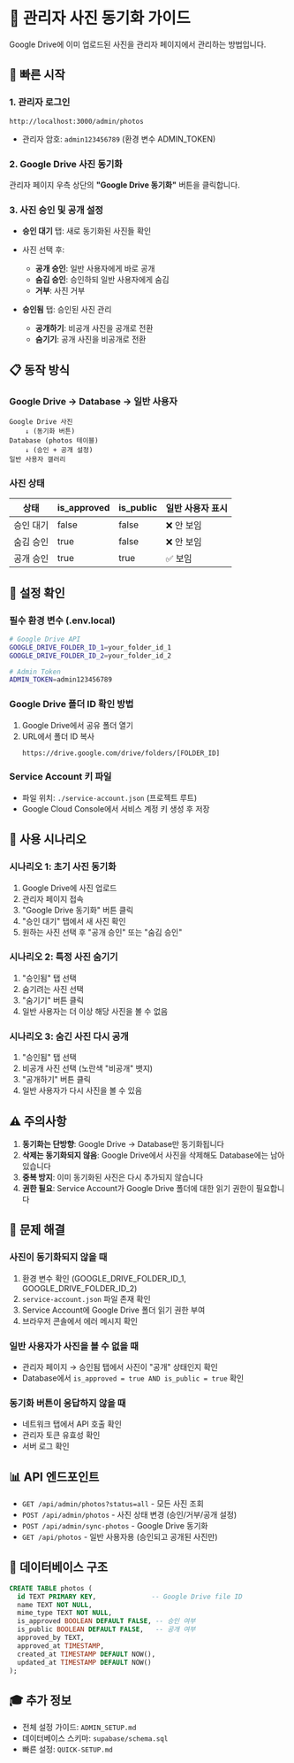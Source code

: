 # 📸 관리자 사진 동기화 가이드

Google Drive에 이미 업로드된 사진을 관리자 페이지에서 관리하는 방법입니다.

## 🚀 빠른 시작

### 1. 관리자 로그인
```
http://localhost:3000/admin/photos
```
- 관리자 암호: `admin123456789` (환경 변수 ADMIN_TOKEN)

### 2. Google Drive 사진 동기화
관리자 페이지 우측 상단의 **"Google Drive 동기화"** 버튼을 클릭합니다.

### 3. 사진 승인 및 공개 설정
- **승인 대기** 탭: 새로 동기화된 사진들 확인
- 사진 선택 후:
  - **공개 승인**: 일반 사용자에게 바로 공개
  - **숨김 승인**: 승인하되 일반 사용자에게 숨김
  - **거부**: 사진 거부

- **승인됨** 탭: 승인된 사진 관리
  - **공개하기**: 비공개 사진을 공개로 전환
  - **숨기기**: 공개 사진을 비공개로 전환

## 📋 동작 방식

### Google Drive → Database → 일반 사용자

```
Google Drive 사진
    ↓ (동기화 버튼)
Database (photos 테이블)
    ↓ (승인 + 공개 설정)
일반 사용자 갤러리
```

### 사진 상태

| 상태 | is_approved | is_public | 일반 사용자 표시 |
|------|-------------|-----------|-----------------|
| 승인 대기 | false | false | ❌ 안 보임 |
| 숨김 승인 | true | false | ❌ 안 보임 |
| 공개 승인 | true | true | ✅ 보임 |

## 🔧 설정 확인

### 필수 환경 변수 (.env.local)

```bash
# Google Drive API
GOOGLE_DRIVE_FOLDER_ID_1=your_folder_id_1
GOOGLE_DRIVE_FOLDER_ID_2=your_folder_id_2

# Admin Token
ADMIN_TOKEN=admin123456789
```

### Google Drive 폴더 ID 확인 방법
1. Google Drive에서 공유 폴더 열기
2. URL에서 폴더 ID 복사
   ```
   https://drive.google.com/drive/folders/[FOLDER_ID]
   ```

### Service Account 키 파일
- 파일 위치: `./service-account.json` (프로젝트 루트)
- Google Cloud Console에서 서비스 계정 키 생성 후 저장

## 🎯 사용 시나리오

### 시나리오 1: 초기 사진 동기화
1. Google Drive에 사진 업로드
2. 관리자 페이지 접속
3. "Google Drive 동기화" 버튼 클릭
4. "승인 대기" 탭에서 새 사진 확인
5. 원하는 사진 선택 후 "공개 승인" 또는 "숨김 승인"

### 시나리오 2: 특정 사진 숨기기
1. "승인됨" 탭 선택
2. 숨기려는 사진 선택
3. "숨기기" 버튼 클릭
4. 일반 사용자는 더 이상 해당 사진을 볼 수 없음

### 시나리오 3: 숨긴 사진 다시 공개
1. "승인됨" 탭 선택
2. 비공개 사진 선택 (노란색 "비공개" 뱃지)
3. "공개하기" 버튼 클릭
4. 일반 사용자가 다시 사진을 볼 수 있음

## ⚠️ 주의사항

1. **동기화는 단방향**: Google Drive → Database만 동기화됩니다
2. **삭제는 동기화되지 않음**: Google Drive에서 사진을 삭제해도 Database에는 남아있습니다
3. **중복 방지**: 이미 동기화된 사진은 다시 추가되지 않습니다
4. **권한 필요**: Service Account가 Google Drive 폴더에 대한 읽기 권한이 필요합니다

## 🐛 문제 해결

### 사진이 동기화되지 않을 때
1. 환경 변수 확인 (GOOGLE_DRIVE_FOLDER_ID_1, GOOGLE_DRIVE_FOLDER_ID_2)
2. `service-account.json` 파일 존재 확인
3. Service Account에 Google Drive 폴더 읽기 권한 부여
4. 브라우저 콘솔에서 에러 메시지 확인

### 일반 사용자가 사진을 볼 수 없을 때
- 관리자 페이지 → 승인됨 탭에서 사진이 "공개" 상태인지 확인
- Database에서 `is_approved = true AND is_public = true` 확인

### 동기화 버튼이 응답하지 않을 때
- 네트워크 탭에서 API 호출 확인
- 관리자 토큰 유효성 확인
- 서버 로그 확인

## 📊 API 엔드포인트

- `GET /api/admin/photos?status=all` - 모든 사진 조회
- `POST /api/admin/photos` - 사진 상태 변경 (승인/거부/공개 설정)
- `POST /api/admin/sync-photos` - Google Drive 동기화
- `GET /api/photos` - 일반 사용자용 (승인되고 공개된 사진만)

## 📝 데이터베이스 구조

```sql
CREATE TABLE photos (
  id TEXT PRIMARY KEY,              -- Google Drive file ID
  name TEXT NOT NULL,
  mime_type TEXT NOT NULL,
  is_approved BOOLEAN DEFAULT FALSE, -- 승인 여부
  is_public BOOLEAN DEFAULT FALSE,   -- 공개 여부
  approved_by TEXT,
  approved_at TIMESTAMP,
  created_at TIMESTAMP DEFAULT NOW(),
  updated_at TIMESTAMP DEFAULT NOW()
);
```

## 🎓 추가 정보

- 전체 설정 가이드: `ADMIN_SETUP.md`
- 데이터베이스 스키마: `supabase/schema.sql`
- 빠른 설정: `QUICK-SETUP.md`
